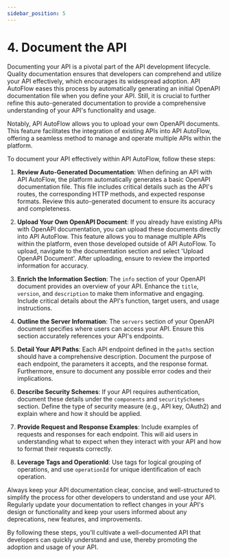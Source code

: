 ```yaml
---
sidebar_position: 5
---
```

# 4. Document the API

Documenting your API is a pivotal part of the API development lifecycle. Quality documentation ensures that developers can comprehend and utilize your API effectively, which encourages its widespread adoption. API AutoFlow eases this process by automatically generating an initial OpenAPI documentation file when you define your API. Still, it is crucial to further refine this auto-generated documentation to provide a comprehensive understanding of your API's functionality and usage.

Notably, API AutoFlow allows you to upload your own OpenAPI documents. This feature facilitates the integration of existing APIs into API AutoFlow, offering a seamless method to manage and operate multiple APIs within the platform.

To document your API effectively within API AutoFlow, follow these steps:

1. **Review Auto-Generated Documentation**: When defining an API with API AutoFlow, the platform automatically generates a basic OpenAPI documentation file. This file includes critical details such as the API's routes, the corresponding HTTP methods, and expected response formats. Review this auto-generated document to ensure its accuracy and completeness.

2. **Upload Your Own OpenAPI Document**: If you already have existing APIs with OpenAPI documentation, you can upload these documents directly into API AutoFlow. This feature allows you to manage multiple APIs within the platform, even those developed outside of API AutoFlow. To upload, navigate to the documentation section and select 'Upload OpenAPI Document'. After uploading, ensure to review the imported information for accuracy.

3. **Enrich the Information Section**: The `info` section of your OpenAPI document provides an overview of your API. Enhance the `title`, `version`, and `description` to make them informative and engaging. Include critical details about the API's function, target users, and usage instructions.

4. **Outline the Server Information**: The `servers` section of your OpenAPI document specifies where users can access your API. Ensure this section accurately references your API's endpoints.

5. **Detail Your API Paths**: Each API endpoint defined in the `paths` section should have a comprehensive description. Document the purpose of each endpoint, the parameters it accepts, and the response format. Furthermore, ensure to document any possible error codes and their implications.

6. **Describe Security Schemes**: If your API requires authentication, document these details under the `components` and `securitySchemes` section. Define the type of security measure (e.g., API key, OAuth2) and explain where and how it should be applied.

7. **Provide Request and Response Examples**: Include examples of requests and responses for each endpoint. This will aid users in understanding what to expect when they interact with your API and how to format their requests correctly.

8. **Leverage Tags and OperationId**: Use tags for logical grouping of operations, and use `operationId` for unique identification of each operation.

Always keep your API documentation clear, concise, and well-structured to simplify the process for other developers to understand and use your API. Regularly update your documentation to reflect changes in your API's design or functionality and keep your users informed about any deprecations, new features, and improvements.

By following these steps, you'll cultivate a well-documented API that developers can quickly understand and use, thereby promoting the adoption and usage of your API.